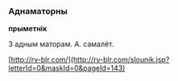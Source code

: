 ### Аднаматорны
**прыметнік**

З адным маторам. А. самалёт.

<a rel="author">[http://rv-blr.com/](http://rv-blr.com/slounik.jsp?letterId=0&maskId=0&pageId=143)</a>
